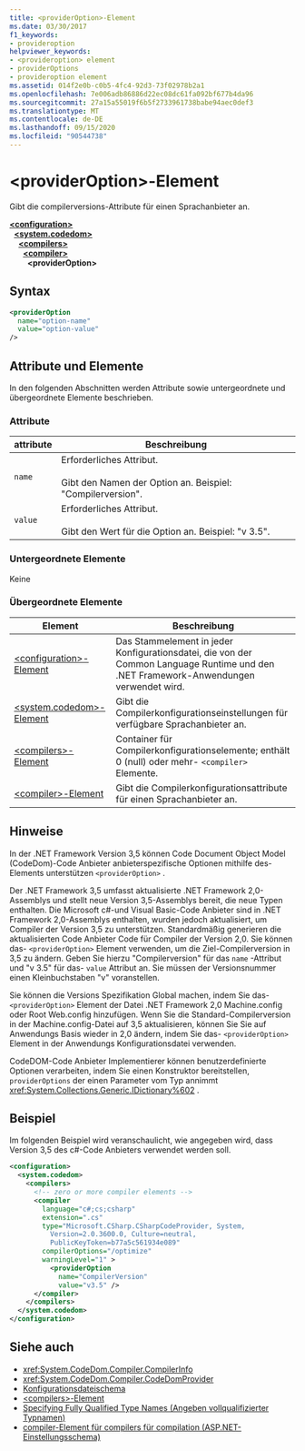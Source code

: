 ```yaml
---
title: <providerOption>-Element
ms.date: 03/30/2017
f1_keywords:
- provideroption
helpviewer_keywords:
- <provideroption> element
- providerOptions
- provideroption element
ms.assetid: 014f2e0b-c0b5-4fc4-92d3-73f02978b2a1
ms.openlocfilehash: 7e006adb86886d22ec08dc61fa092bf677b4da96
ms.sourcegitcommit: 27a15a55019f6b5f2733961738babe94aec0def3
ms.translationtype: MT
ms.contentlocale: de-DE
ms.lasthandoff: 09/15/2020
ms.locfileid: "90544738"
---
```

# <a name="provideroption-element"></a>\<providerOption>-Element
Gibt die compilerversions-Attribute für einen Sprachanbieter an.  

[**\<configuration>**](../configuration-element.md)\
&nbsp;&nbsp;[**\<system.codedom>**](system-codedom-element.md)\
&nbsp;&nbsp;&nbsp;&nbsp;[**\<compilers>**](compilers-element.md)\
&nbsp;&nbsp;&nbsp;&nbsp;&nbsp;&nbsp;[**\<compiler>**](compiler-element.md)\
&nbsp;&nbsp;&nbsp;&nbsp;&nbsp;&nbsp;&nbsp;&nbsp;**\<providerOption>**

## <a name="syntax"></a>Syntax  
  
```xml  
<providerOption  
  name="option-name"  
  value="option-value"  
/>  
```  
  
## <a name="attributes-and-elements"></a>Attribute und Elemente  
 In den folgenden Abschnitten werden Attribute sowie untergeordnete und übergeordnete Elemente beschrieben.  
  
### <a name="attributes"></a>Attribute  
  
|attribute|Beschreibung|  
|---------------|-----------------|  
|`name`|Erforderliches Attribut.<br /><br /> Gibt den Namen der Option an. Beispiel: "Compilerversion".|  
|`value`|Erforderliches Attribut.<br /><br /> Gibt den Wert für die Option an. Beispiel: "v 3.5".|  
  
### <a name="child-elements"></a>Untergeordnete Elemente  
 Keine  
  
### <a name="parent-elements"></a>Übergeordnete Elemente  
  
|Element|Beschreibung|  
|-------------|-----------------|  
|[\<configuration>-Element](../configuration-element.md)|Das Stammelement in jeder Konfigurationsdatei, die von der Common Language Runtime und den .NET Framework-Anwendungen verwendet wird.|  
|[\<system.codedom>-Element](system-codedom-element.md)|Gibt die Compilerkonfigurationseinstellungen für verfügbare Sprachanbieter an.|  
|[\<compilers>-Element](compilers-element.md)|Container für Compilerkonfigurationselemente; enthält 0 (null) oder mehr- `<compiler>` Elemente.|  
|[\<compiler>-Element](compiler-element.md)|Gibt die Compilerkonfigurationsattribute für einen Sprachanbieter an.|  
  
## <a name="remarks"></a>Hinweise  
 In der .NET Framework Version 3,5 können Code Document Object Model (CodeDom)-Code Anbieter anbieterspezifische Optionen mithilfe des-Elements unterstützen `<providerOption>` .  
  
 Der .NET Framework 3,5 umfasst aktualisierte .NET Framework 2,0-Assemblys und stellt neue Version 3,5-Assemblys bereit, die neue Typen enthalten. Die Microsoft c#-und Visual Basic-Code Anbieter sind in .NET Framework 2,0-Assemblys enthalten, wurden jedoch aktualisiert, um Compiler der Version 3,5 zu unterstützen. Standardmäßig generieren die aktualisierten Code Anbieter Code für Compiler der Version 2,0. Sie können das- `<providerOption>` Element verwenden, um die Ziel-Compilerversion in 3,5 zu ändern. Geben Sie hierzu "Compilerversion" für das `name` -Attribut und "v 3.5" für das- `value` Attribut an. Sie müssen der Versionsnummer einen Kleinbuchstaben "v" voranstellen.  
  
 Sie können die Versions Spezifikation Global machen, indem Sie das- `<providerOption>` Element der Datei .NET Framework 2,0 Machine.config oder Root Web.config hinzufügen. Wenn Sie die Standard-Compilerversion in der Machine.config-Datei auf 3,5 aktualisieren, können Sie Sie auf Anwendungs Basis wieder in 2,0 ändern, indem Sie das- `<providerOption>` Element in der Anwendungs Konfigurationsdatei verwenden.  
  
 CodeDOM-Code Anbieter Implementierer können benutzerdefinierte Optionen verarbeiten, indem Sie einen Konstruktor bereitstellen, `providerOptions` der einen Parameter vom Typ annimmt <xref:System.Collections.Generic.IDictionary%602> .  
  
## <a name="example"></a>Beispiel  
 Im folgenden Beispiel wird veranschaulicht, wie angegeben wird, dass Version 3,5 des c#-Code Anbieters verwendet werden soll.  
  
```xml  
<configuration>  
  <system.codedom>  
    <compilers>  
      <!-- zero or more compiler elements -->  
      <compiler  
        language="c#;cs;csharp"  
        extension=".cs"  
        type="Microsoft.CSharp.CSharpCodeProvider, System,
          Version=2.0.3600.0, Culture=neutral,
          PublicKeyToken=b77a5c561934e089"  
        compilerOptions="/optimize"  
        warningLevel="1" >  
          <providerOption  
            name="CompilerVersion"  
            value="v3.5" />  
      </compiler>  
    </compilers>  
  </system.codedom>  
</configuration>  
```  
  
## <a name="see-also"></a>Siehe auch

- <xref:System.CodeDom.Compiler.CompilerInfo>
- <xref:System.CodeDom.Compiler.CodeDomProvider>
- [Konfigurationsdateischema](../index.md)
- [\<compilers>-Element](compilers-element.md)
- [Specifying Fully Qualified Type Names (Angeben vollqualifizierter Typnamen)](../../../reflection-and-codedom/specifying-fully-qualified-type-names.md)
- [compiler-Element für compilers für compilation (ASP.NET-Einstellungsschema)](/previous-versions/dotnet/netframework-4.0/a15ebt6c(v=vs.100))
